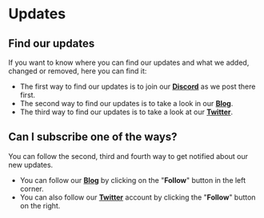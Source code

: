 # Updates

## Find our updates

If you want to know where you can find our updates and what we added, changed or removed, here you can find it:

* The first way to find our updates is to join our [**Discord**](https://discord.gg/TTndSaf) as we post there first.
* The second way to find our updates is to take a look in our [**Blog**](https://medium.com/lunarbot).
* The third way to find our updates is to take a look at our [**Twitter**](https://twitter.com/botlunar).

## Can I subscribe one of the ways?

You can follow the second, third and fourth way to get notified about our new updates.

* You can follow our [**Blog**](https://medium.com/lunarbot) by clicking on the "**Follow**" button in the left corner.
* You can also follow our [**Twitter**](https://twitter.com/botlunar) account by clicking the "**Follow**" button on the right.

